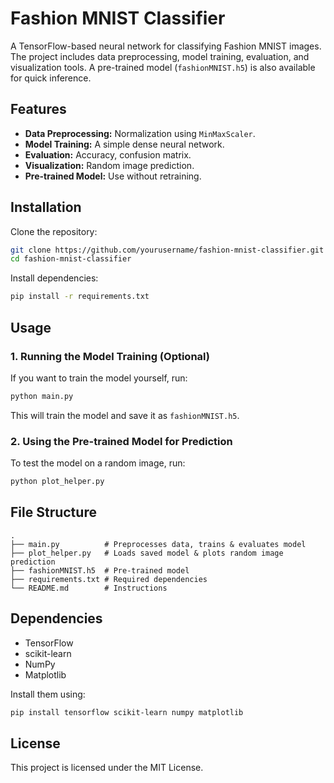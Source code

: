 # Fashion MNIST Classifier

A TensorFlow-based neural network for classifying Fashion MNIST images. The project includes data preprocessing, model training, evaluation, and visualization tools. A pre-trained model (`fashionMNIST.h5`) is also available for quick inference.

## Features
- **Data Preprocessing:** Normalization using `MinMaxScaler`.
- **Model Training:** A simple dense neural network.
- **Evaluation:** Accuracy, confusion matrix.
- **Visualization:** Random image prediction.
- **Pre-trained Model:** Use without retraining.

## Installation
Clone the repository:
```sh
git clone https://github.com/yourusername/fashion-mnist-classifier.git
cd fashion-mnist-classifier
```

Install dependencies:
```sh
pip install -r requirements.txt
```

## Usage
### 1. Running the Model Training (Optional)
If you want to train the model yourself, run:
```sh
python main.py
```
This will train the model and save it as `fashionMNIST.h5`.

### 2. Using the Pre-trained Model for Prediction
To test the model on a random image, run:
```sh
python plot_helper.py
```

## File Structure
```
.
├── main.py          # Preprocesses data, trains & evaluates model
├── plot_helper.py   # Loads saved model & plots random image prediction
├── fashionMNIST.h5  # Pre-trained model
├── requirements.txt # Required dependencies
└── README.md        # Instructions
```

## Dependencies
- TensorFlow
- scikit-learn
- NumPy
- Matplotlib

Install them using:
```sh
pip install tensorflow scikit-learn numpy matplotlib
```

## License
This project is licensed under the MIT License.

